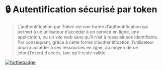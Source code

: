 # 🔒 Autentification sécurisé par token
> L’authentification par Token est une forme d’authentification qui permet à un utilisateur d’accéder à un service en ligne, une application, ou un site web sans qu’il n’ait à ressaisir ses identifiants. Par conséquent, grâce à cette forme d’authentification, l’utilisateur pourra accéder à ses ressources en ligne, au moyen de ce jeton(Token) d’accès, tant qu’il reste valide

[![forthebadge](https://forthebadge.com/images/badges/made-with-javascript.svg)](https://forthebadge.com)